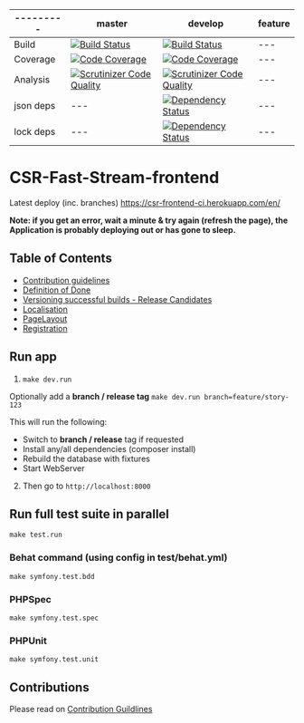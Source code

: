 | --------- | master | develop | feature |
| --------- | ------ | ------- | ------- |
| Build     | [![Build Status](https://travis-ci.org/TransformCore/CSR-Fast-Stream-frontend.svg?branch=master)](https://travis-ci.org/TransformCore/CSR-Fast-Stream-frontend) | [![Build Status](https://travis-ci.org/TransformCore/CSR-Fast-Stream-frontend.svg?branch=develop)](https://travis-ci.org/TransformCore/CSR-Fast-Stream-frontend) | --- |
| Coverage  | [![Code Coverage](https://scrutinizer-ci.com/g/TransformCore/CSR-Fast-Stream-frontend/badges/coverage.png?b=master)](https://scrutinizer-ci.com/g/TransformCore/CSR-Fast-Stream-frontend/?branch=master) | [![Code Coverage](https://scrutinizer-ci.com/g/TransformCore/CSR-Fast-Stream-frontend/badges/coverage.png?b=develop)](https://scrutinizer-ci.com/g/TransformCore/CSR-Fast-Stream-frontend/?branch=develop) | --- |
| Analysis  | [![Scrutinizer Code Quality](https://scrutinizer-ci.com/g/TransformCore/CSR-Fast-Stream-frontend/badges/quality-score.png?b=master)](https://scrutinizer-ci.com/g/TransformCore/CSR-Fast-Stream-frontend/?branch=master) | [![Scrutinizer Code Quality](https://scrutinizer-ci.com/g/TransformCore/CSR-Fast-Stream-frontend/badges/quality-score.png?b=develop)](https://scrutinizer-ci.com/g/TransformCore/CSR-Fast-Stream-frontend/?branch=develop) | --- |
| json deps | --- | [![Dependency Status](https://www.versioneye.com/user/projects/548074486c47671a210004a1/badge.svg?style=flat)](https://www.versioneye.com/user/projects/548074486c47671a210004a1) | --- |
| lock deps | --- | [![Dependency Status](https://www.versioneye.com/user/projects/548074516c476712ab000379/badge.svg?style=flat)](https://www.versioneye.com/user/projects/548074516c476712ab000379) | --- |

# CSR-Fast-Stream-frontend

Latest deploy (inc. branches) https://csr-frontend-ci.herokuapp.com/en/

**Note: if you get an error, wait a minute & try again (refresh the page), the Application is probably deploying out or has gone to sleep.**

## Table of Contents

* [Contribution guidelines](/CONTRIBUTING.md)
* [Definition of Done](/doc/DefinitionOfDone.md)
* [Versioning successful builds - Release Candidates](/doc/Versioning.md)
* [Localisation](/doc/Localisation.md)
* [PageLayout](/doc/PageLayout.md)
* [Registration](/doc/Registration.md)

## Run app

1. `make dev.run`

Optionally add a **branch / release tag** `make dev.run branch=feature/story-123`

This will run the following:
* Switch to **branch / release** tag if requested
* Install any/all dependencies (composer install)
* Rebuild the database with fixtures
* Start WebServer

2. Then go to `http://localhost:8000`

## Run full test suite in parallel

```
make test.run
```
### Behat command (using config in test/behat.yml)

```
make symfony.test.bdd
```

### PHPSpec

```
make symfony.test.spec
```

### PHPUnit

```
make symfony.test.unit
```

## Contributions

Please read on [Contribution Guildlines](/CONTRIBUTING.md)
